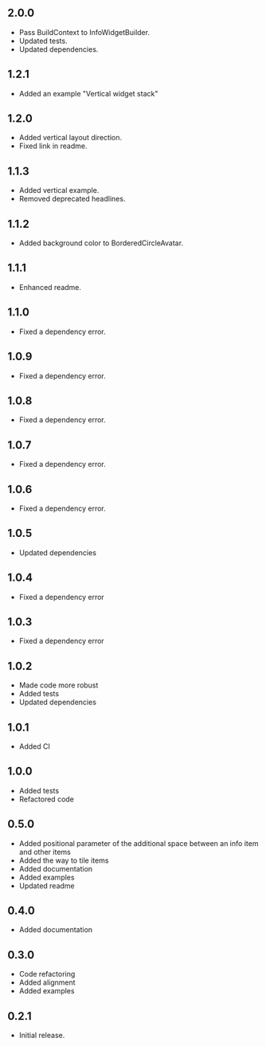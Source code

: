 ## 2.0.0

* Pass BuildContext to InfoWidgetBuilder.
* Updated tests.
* Updated dependencies.

## 1.2.1

* Added an example "Vertical widget stack"

## 1.2.0

* Added vertical layout direction.
* Fixed link in readme.

## 1.1.3

* Added vertical example.
* Removed deprecated headlines.

## 1.1.2

* Added background color to BorderedCircleAvatar.

## 1.1.1

* Enhanced readme.

## 1.1.0

* Fixed a dependency error.

## 1.0.9

* Fixed a dependency error.

## 1.0.8

* Fixed a dependency error.

## 1.0.7

* Fixed a dependency error.

## 1.0.6

* Fixed a dependency error.

## 1.0.5

* Updated dependencies

## 1.0.4

* Fixed a dependency error

## 1.0.3

* Fixed a dependency error

## 1.0.2

* Made code more robust
* Added tests
* Updated dependencies

## 1.0.1

* Added CI

## 1.0.0

* Added tests
* Refactored code

## 0.5.0

* Added positional parameter of the additional space between an info item and other items
* Added the way to tile items
* Added documentation
* Added examples
* Updated readme

## 0.4.0

* Added documentation

## 0.3.0

* Code refactoring
* Added alignment
* Added examples

## 0.2.1

* Initial release.
